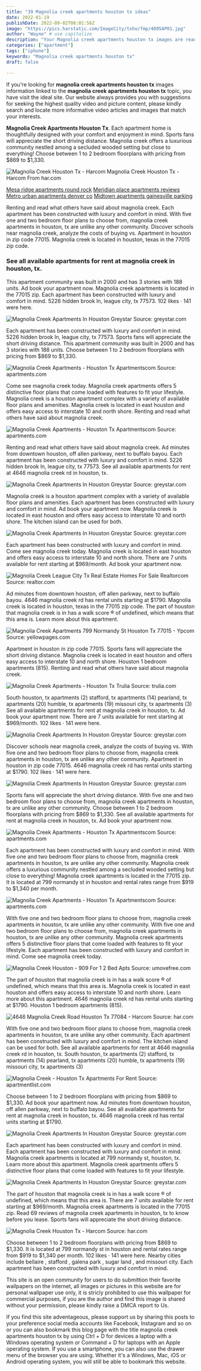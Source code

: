 ```yaml
---
title: "39 Magnolia creek apartments houston tx ideas"
date: 2022-01-19
publishDate: 2022-09-02T08:01:56Z
image: "https://pics.harstatic.com/ImageCity/txho/fmp/4095AP01.jpg"
author: "Wayne" # use capitalize
description: "Your Magnolia creek apartments houston tx images are ready. Magnolia creek apartments houston tx are a topic that is being searched for and liked by netizens now. You can Download the Magnolia creek apartments houston tx files here. Download all royalty-free images."
categories: ["apartment"]
tags: ["iphone"]
keywords: "Magnolia creek apartments houston tx"
draft: false

---
```


If you're looking for **magnolia creek apartments houston tx** images information linked to the **magnolia creek apartments houston tx** topic, you have visit the ideal  site.  Our website always  provides you with  suggestions  for seeking  the highest  quality video and picture  content, please kindly search and locate more informative video articles and images  that match your interests.

**Magnolia Creek Apartments Houston Tx**. Each apartment home is thoughtfully designed with your comfort and enjoyment in mind. Sports fans will appreciate the short driving distance. Magnolia creek offers a luxurious community nestled among a secluded wooded setting but close to everything! Choose between 1 to 2 bedroom floorplans with pricing from $869 to $1,330.

![Magnolia Creek Houston Tx - Harcom](https://pics.harstatic.com/ImageCity/txho/fmp/4095AP01.jpg "Magnolia Creek Houston Tx - Harcom")
Magnolia Creek Houston Tx - Harcom From har.com

[Mesa ridge apartments round rock](/mesa-ridge-apartments-round-rock/)
[Meridian place apartments reviews](/meridian-place-apartments-reviews/)
[Metro urban apartments denver co](/metro-urban-apartments-denver-co/)
[Midtown apartments gainesville parking](/midtown-apartments-gainesville-parking/)

Renting and read what others have said about magnolia creek. Each apartment has been constructed with luxury and comfort in mind. With five one and two bedroom floor plans to choose from, magnolia creek apartments in houston, tx are unlike any other community. Discover schools near magnolia creek, analyze the costs of buying vs. Apartment in houston in zip code 77015. Magnolia creek is located in houston, texas in the 77015 zip code.

### See all available apartments for rent at magnolia creek in houston, tx.

This apartment community was built in 2000 and has 3 stories with 188 units. Ad book your apartment now. Magnolia creek apartments is located in the 77015 zip. Each apartment has been constructed with luxury and comfort in mind. 5226 hidden brook ln, league city, tx 77573. 102 likes · 141 were here.


![Magnolia Creek Apartments In Houston Greystar](https://www.greystar.com/dfsmedia/ec6d229c550048739bb0d58403fec24c/40451-50035?mw=800&amp;width=800&amp;height=0 "Magnolia Creek Apartments In Houston Greystar")
Source: greystar.com

Each apartment has been constructed with luxury and comfort in mind. 5226 hidden brook ln, league city, tx 77573. Sports fans will appreciate the short driving distance. This apartment community was built in 2000 and has 3 stories with 188 units. Choose between 1 to 2 bedroom floorplans with pricing from $869 to $1,330.

![Magnolia Creek Apartments - Houston Tx Apartmentscom](https://images1.apartments.com/i2/4GIbgE07Tq1ryTMR4RqjridTf1WHeRVj_-T39MY2Kmk/117/magnolia-creek-houston-tx-building-photo.jpg "Magnolia Creek Apartments - Houston Tx Apartmentscom")
Source: apartments.com

Come see magnolia creek today. Magnolia creek apartments offers 5 distinctive floor plans that come loaded with features to fit your lifestyle. Magnolia creek is a houston apartment complex with a variety of available floor plans and amenities. Magnolia creek is located in east houston and offers easy access to interstate 10 and north shore. Renting and read what others have said about magnolia creek.

![Magnolia Creek Apartments - Houston Tx Apartmentscom](https://images1.apartments.com/i2/ztk944AbA1Seim8nyC6SkBgNF5uTf8WbgNrsp533LL0/117/magnolia-creek-houston-tx-building-photo.jpg "Magnolia Creek Apartments - Houston Tx Apartmentscom")
Source: apartments.com

Renting and read what others have said about magnolia creek. Ad minutes from downtown houston, off allen parkway, next to buffalo bayou. Each apartment has been constructed with luxury and comfort in mind. 5226 hidden brook ln, league city, tx 77573. See all available apartments for rent at 4646 magnolia creek rd in houston, tx.

![Magnolia Creek Apartments In Houston Greystar](https://www.greystar.com/dfsmedia/ec6d229c550048739bb0d58403fec24c/40459-50035?mw=800&amp;width=800&amp;height=0 "Magnolia Creek Apartments In Houston Greystar")
Source: greystar.com

Magnolia creek is a houston apartment complex with a variety of available floor plans and amenities. Each apartment has been constructed with luxury and comfort in mind. Ad book your apartment now. Magnolia creek is located in east houston and offers easy access to interstate 10 and north shore. The kitchen island can be used for both.

![Magnolia Creek Apartments In Houston Greystar](https://www.greystar.com/dfsmedia/ec6d229c550048739bb0d58403fec24c/40444-50035?mw=800&amp;width=800&amp;height=0 "Magnolia Creek Apartments In Houston Greystar")
Source: greystar.com

Each apartment has been constructed with luxury and comfort in mind. Come see magnolia creek today. Magnolia creek is located in east houston and offers easy access to interstate 10 and north shore. There are 7 units available for rent starting at $969/month. Ad book your apartment now.

![Magnolia Creek League City Tx Real Estate Homes For Sale Realtorcom](https://ap.rdcpix.com/df1eace02964a31447ffc1157ab4c3c7l-m3670436784od-w480_h360.jpg "Magnolia Creek League City Tx Real Estate Homes For Sale Realtorcom")
Source: realtor.com

Ad minutes from downtown houston, off allen parkway, next to buffalo bayou. 4646 magnolia creek rd has rental units starting at $1790. Magnolia creek is located in houston, texas in the 77015 zip code. The part of houston that magnolia creek is in has a walk score ® of undefined, which means that this area is. Learn more about this apartment.

![Magnolia Creek Apartments 799 Normandy St Houston Tx 77015 - Ypcom](https://i4.ypcdn.com/blob/9df9e31ba22951da770e8de69f5db1267da72fb7_240x170_crop.jpg "Magnolia Creek Apartments 799 Normandy St Houston Tx 77015 - Ypcom")
Source: yellowpages.com

Apartment in houston in zip code 77015. Sports fans will appreciate the short driving distance. Magnolia creek is located in east houston and offers easy access to interstate 10 and north shore. Houston 1 bedroom apartments (815). Renting and read what others have said about magnolia creek.

![Magnolia Creek Apartments - Houston Tx Trulia](https://www.trulia.com/pictures/thumbs_4/zillowstatic/fp/d0263a992fbee862ec0e91b7b4f809c9-full.jpg "Magnolia Creek Apartments - Houston Tx Trulia")
Source: trulia.com

South houston, tx apartments (2) stafford, tx apartments (14) pearland, tx apartments (20) humble, tx apartments (19) missouri city, tx apartments (3) See all available apartments for rent at magnolia creek in houston, tx. Ad book your apartment now. There are 7 units available for rent starting at $969/month. 102 likes · 141 were here.

![Magnolia Creek Apartments In Houston Greystar](https://www.greystar.com/dfsmedia/ec6d229c550048739bb0d58403fec24c/40445-50035?mw=800&amp;width=800&amp;height=0 "Magnolia Creek Apartments In Houston Greystar")
Source: greystar.com

Discover schools near magnolia creek, analyze the costs of buying vs. With five one and two bedroom floor plans to choose from, magnolia creek apartments in houston, tx are unlike any other community. Apartment in houston in zip code 77015. 4646 magnolia creek rd has rental units starting at $1790. 102 likes · 141 were here.

![Magnolia Creek Apartments In Houston Greystar](https://www.greystar.com/dfsmedia/ec6d229c550048739bb0d58403fec24c/40448-50035?mw=800&amp;width=800&amp;height=0 "Magnolia Creek Apartments In Houston Greystar")
Source: greystar.com

Sports fans will appreciate the short driving distance. With five one and two bedroom floor plans to choose from, magnolia creek apartments in houston, tx are unlike any other community. Choose between 1 to 2 bedroom floorplans with pricing from $869 to $1,330. See all available apartments for rent at magnolia creek in houston, tx. Ad book your apartment now.

![Magnolia Creek Apartments - Houston Tx Apartmentscom](https://images1.apartments.com/i2/fBwCkjdx9qNLQWax785McL6PP4_pX_JygfBIGevbhhI/117/magnolia-creek-houston-tx-building-photo.jpg "Magnolia Creek Apartments - Houston Tx Apartmentscom")
Source: apartments.com

Each apartment has been constructed with luxury and comfort in mind. With five one and two bedroom floor plans to choose from, magnolia creek apartments in houston, tx are unlike any other community. Magnolia creek offers a luxurious community nestled among a secluded wooded setting but close to everything! Magnolia creek apartments is located in the 77015 zip. It is located at 799 normandy st in houston and rental rates range from $919 to $1,340 per month.

![Magnolia Creek Apartments - Houston Tx Apartmentscom](https://images1.apartments.com/i2/27LgIU3g-Y0kYI5vhH9V1BwlK3Wc-0qZSTT7MAPJ9yM/111/magnolia-creek-houston-tx-primary-photo.jpg "Magnolia Creek Apartments - Houston Tx Apartmentscom")
Source: apartments.com

With five one and two bedroom floor plans to choose from, magnolia creek apartments in houston, tx are unlike any other community. With five one and two bedroom floor plans to choose from, magnolia creek apartments in houston, tx are unlike any other community. Magnolia creek apartments offers 5 distinctive floor plans that come loaded with features to fit your lifestyle. Each apartment has been constructed with luxury and comfort in mind. Come see magnolia creek today.

![Magnolia Creek Houston - 909 For 1 2 Bed Apts](https://picturescdn.alndata.com/?pid=a4c0d0dd-88a6-452f-82b4-61798fc2379c&amp;h=385 "Magnolia Creek Houston - 909 For 1 2 Bed Apts")
Source: umovefree.com

The part of houston that magnolia creek is in has a walk score ® of undefined, which means that this area is. Magnolia creek is located in east houston and offers easy access to interstate 10 and north shore. Learn more about this apartment. 4646 magnolia creek rd has rental units starting at $1790. Houston 1 bedroom apartments (815).

![4646 Magnolia Creek Road Houston Tx 77084 - Harcom](https://photos.harstatic.com/201711788/hr/img-1.jpeg?ts=2021-10-27T14:29:57.900 "4646 Magnolia Creek Road Houston Tx 77084 - Harcom")
Source: har.com

With five one and two bedroom floor plans to choose from, magnolia creek apartments in houston, tx are unlike any other community. Each apartment has been constructed with luxury and comfort in mind. The kitchen island can be used for both. See all available apartments for rent at 4646 magnolia creek rd in houston, tx. South houston, tx apartments (2) stafford, tx apartments (14) pearland, tx apartments (20) humble, tx apartments (19) missouri city, tx apartments (3)

![Magnolia Creek - Houston Tx Apartments For Rent](https://res.cloudinary.com/apartmentlist/image/upload/c_fill,dpr_auto,f_auto,g_center,h_415,q_auto,w_640/b81e94b45da7e8e5c3c77df1a084f9fc.jpg "Magnolia Creek - Houston Tx Apartments For Rent")
Source: apartmentlist.com

Choose between 1 to 2 bedroom floorplans with pricing from $869 to $1,330. Ad book your apartment now. Ad minutes from downtown houston, off allen parkway, next to buffalo bayou. See all available apartments for rent at magnolia creek in houston, tx. 4646 magnolia creek rd has rental units starting at $1790.

![Magnolia Creek Apartments In Houston Greystar](https://www.greystar.com/dfsmedia/ec6d229c550048739bb0d58403fec24c/40447-50035?mw=800&amp;width=800&amp;height=0 "Magnolia Creek Apartments In Houston Greystar")
Source: greystar.com

Each apartment has been constructed with luxury and comfort in mind. Each apartment has been constructed with luxury and comfort in mind. Magnolia creek apartments is located at 799 normandy st, houston, tx. Learn more about this apartment. Magnolia creek apartments offers 5 distinctive floor plans that come loaded with features to fit your lifestyle.

![Magnolia Creek Apartments In Houston Greystar](https://www.greystar.com/dfsmedia/ec6d229c550048739bb0d58403fec24c/40458-50035?mw=800&amp;width=800&amp;height=0 "Magnolia Creek Apartments In Houston Greystar")
Source: greystar.com

The part of houston that magnolia creek is in has a walk score ® of undefined, which means that this area is. There are 7 units available for rent starting at $969/month. Magnolia creek apartments is located in the 77015 zip. Read 69 reviews of magnolia creek apartments in houston, tx to know before you lease. Sports fans will appreciate the short driving distance.

![Magnolia Creek Houston Tx - Harcom](https://pics.harstatic.com/ImageCity/txho/fmp/4095AP01.jpg "Magnolia Creek Houston Tx - Harcom")
Source: har.com

Choose between 1 to 2 bedroom floorplans with pricing from $869 to $1,330. It is located at 799 normandy st in houston and rental rates range from $919 to $1,340 per month. 102 likes · 141 were here. Nearby cities include bellaire , stafford , galena park , sugar land , and missouri city. Each apartment has been constructed with luxury and comfort in mind.

This site is an open community for users to do submittion their favorite wallpapers on the internet, all images or pictures in this website are for personal wallpaper use only, it is stricly prohibited to use this wallpaper for commercial purposes, if you are the author and find this image is shared without your permission, please kindly raise a DMCA report to Us.

If you find this site adventageous, please support us by sharing this posts to your preference social media accounts like Facebook, Instagram and so on or you can also bookmark this blog page with the title magnolia creek apartments houston tx by using Ctrl + D for devices a laptop with a Windows operating system or Command + D for laptops with an Apple operating system. If you use a smartphone, you can also use the drawer menu of the browser you are using. Whether it's a Windows, Mac, iOS or Android operating system, you will still be able to bookmark this website.
